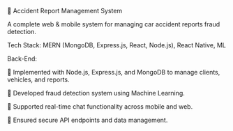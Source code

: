 🚗 Accident Report Management System 

A complete web & mobile system for managing car accident reports  fraud detection.

Tech Stack: MERN (MongoDB, Express.js, React, Node.js), React Native, ML

Back-End:

🔧 Implemented with Node.js, Express.js, and MongoDB to manage clients, vehicles, and reports.

🤖 Developed fraud detection system using Machine Learning.

💬 Supported real-time chat functionality across mobile and web.

🔐 Ensured secure API endpoints and data management.

